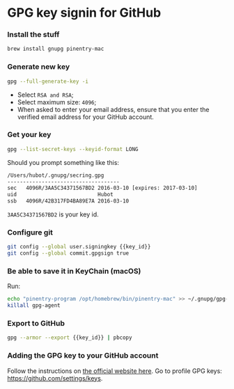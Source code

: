 # GPG key signin for GitHub

### Install the stuff
```bash
brew install gnupg pinentry-mac
```

### Generate new key
```bash
gpg --full-generate-key -i
```
- Select `RSA and RSA`;
- Select maximum size: `4096`;
- When asked to enter your email address, ensure that you enter the verified email address for your GitHub account.

### Get your key
```bash
gpg --list-secret-keys --keyid-format LONG
```

Should you prompt something like this:
```bash
/Users/hubot/.gnupg/secring.gpg
------------------------------------
sec   4096R/3AA5C34371567BD2 2016-03-10 [expires: 2017-03-10]
uid                          Hubot 
ssb   4096R/42B317FD4BA89E7A 2016-03-10
```
`3AA5C34371567BD2` is your key id.

### Configure git
```bash
git config --global user.signingkey {{key_id}}
git config --global commit.gpgsign true
```

### Be able to save it in KeyChain (macOS)
Run:
```bash
echo "pinentry-program /opt/homebrew/bin/pinentry-mac" >> ~/.gnupg/gpg-agent.conf 
killall gpg-agent
```

### Export to GitHub
```bash
gpg --armor --export {{key_id}} | pbcopy
```

### Adding the GPG key to your GitHub account
Follow the instructions on [the official website here](https://help.github.com/articles/adding-a-new-gpg-key-to-your-github-account/).
Go to profile GPG keys: https://github.com/settings/keys.
